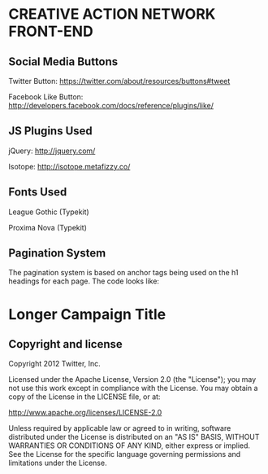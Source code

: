 CREATIVE ACTION NETWORK FRONT-END
=================================

Social Media Buttons
--------------------
Twitter Button: https://twitter.com/about/resources/buttons#tweet

Facebook Like Button: http://developers.facebook.com/docs/reference/plugins/like/

JS Plugins Used
---------------
jQuery: http://jquery.com/

Isotope: http://isotope.metafizzy.co/

Fonts Used
----------
League Gothic (Typekit)

Proxima Nova (Typekit)

Pagination System
-----------------
The pagination system is based on anchor tags being used on the h1 headings for each page.  The code looks like:

<div class="page-header">
<h1><a name="home">Longer Campaign Title</a></h1>
</div>

Copyright and license
---------------------

Copyright 2012 Twitter, Inc.

Licensed under the Apache License, Version 2.0 (the "License");
you may not use this work except in compliance with the License.
You may obtain a copy of the License in the LICENSE file, or at:

   http://www.apache.org/licenses/LICENSE-2.0

Unless required by applicable law or agreed to in writing, software
distributed under the License is distributed on an "AS IS" BASIS,
WITHOUT WARRANTIES OR CONDITIONS OF ANY KIND, either express or implied.
See the License for the specific language governing permissions and
limitations under the License.